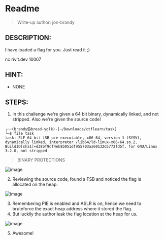 # Readme
> Write-up author: jon-brandy
## DESCRIPTION:
I have loaded a flag for you. Just read it ;)

nc rivit.dev 10007

## HINT:
- NONE
## STEPS:
1. In this challenge we're given a 64 bit binary, dynamically linked, and not stripped. Also we're given the source code!

```
┌──(brandy㉿bread-yolk)-[~/Downloads/ctflearn/task]
└─$ file task
task: ELF 64-bit LSB pie executable, x86-64, version 1 (SYSV), dynamically linked, interpreter /lib64/ld-linux-x86-64.so.2, BuildID[sha1]=d38bf9df4eb8b951df955703aa60132d5772fd5f, for GNU/Linux 3.2.0, not stripped
```

> BINARY PROTECTIONS

![image](https://github.com/Bread-Yolk/ctflearnwu/assets/70703371/87f9bc36-8f45-4857-a35b-77bec00d8c3b)


2. Reviewing the source code, found a FSB and noticed the flag is allocated on the heap.

![image](https://github.com/Bread-Yolk/ctflearnwu/assets/70703371/e5a9f5b0-b8e8-4227-9fc5-931eedb78b12)


3. Remembering PIE is enabled and ASLR is on, hence we need to bruteforce the exact heap address where it stored the flag.
4. But luckily the author leak the flag location at the heap for us.

![image](https://github.com/Bread-Yolk/ctflearnwu/assets/70703371/752cc6ef-5d31-4edc-b6fb-aee891fa7c78)


5. Awesome! 
